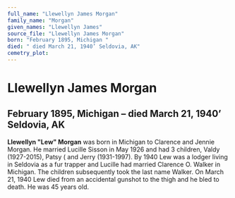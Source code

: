 ```yaml
---
full_name: "Llewellyn James Morgan"
family_name: "Morgan"
given_names: "Llewellyn James"
source_file: "Llewellyn James Morgan"
born: "February 1895, Michigan "
died: " died March 21, 1940’ Seldovia, AK"
cemetry_plot: 
---
```

# Llewellyn James Morgan

## February 1895, Michigan – died March 21, 1940’ Seldovia, AK

**Llewellyn "Lew" Morgan** was born in Michigan to Clarence and Jennie
Morgan. He married Lucille Sisson in May 1926 and had 3 children, Valdy
(1927-2015), Patsy ( and Jerry (1931-1997). By 1940 Lew was a lodger
living in Seldovia as a fur trapper and Lucille had married Clarence O.
Walker in Michigan. The children subsequently took the last name Walker.
On March 21, 1940 Lew died from an accidental gunshot to the thigh and
he bled to death. He was 45 years old.
